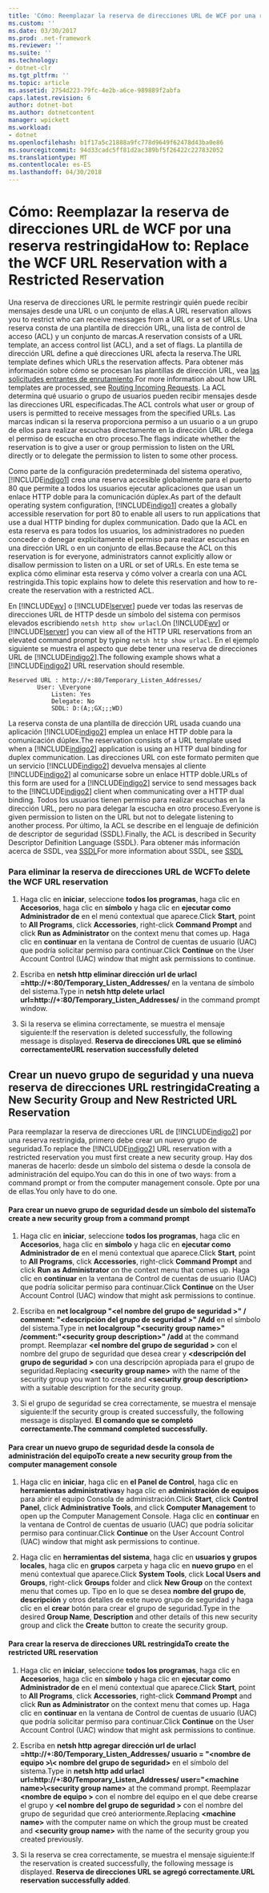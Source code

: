 ```yaml
---
title: 'Cómo: Reemplazar la reserva de direcciones URL de WCF por una reserva restringida'
ms.custom: ''
ms.date: 03/30/2017
ms.prod: .net-framework
ms.reviewer: ''
ms.suite: ''
ms.technology:
- dotnet-clr
ms.tgt_pltfrm: ''
ms.topic: article
ms.assetid: 2754d223-79fc-4e2b-a6ce-989889f2abfa
caps.latest.revision: 6
author: dotnet-bot
ms.author: dotnetcontent
manager: wpickett
ms.workload:
- dotnet
ms.openlocfilehash: b1f17a5c21888a9fc778d9649f62478d43ba0e86
ms.sourcegitcommit: 94d33cadc5ff81d2ac389bf5f26422c227832052
ms.translationtype: MT
ms.contentlocale: es-ES
ms.lasthandoff: 04/30/2018
---
```

# <a name="how-to-replace-the-wcf-url-reservation-with-a-restricted-reservation"></a><span data-ttu-id="ea650-102">Cómo: Reemplazar la reserva de direcciones URL de WCF por una reserva restringida</span><span class="sxs-lookup"><span data-stu-id="ea650-102">How to: Replace the WCF URL Reservation with a Restricted Reservation</span></span>
<span data-ttu-id="ea650-103">Una reserva de direcciones URL le permite restringir quién puede recibir mensajes desde una URL o un conjunto de ellas.</span><span class="sxs-lookup"><span data-stu-id="ea650-103">A URL reservation allows you to restrict who can receive messages from a URL or a set of URLs.</span></span> <span data-ttu-id="ea650-104">Una reserva consta de una plantilla de dirección URL, una lista de control de acceso (ACL) y un conjunto de marcas.</span><span class="sxs-lookup"><span data-stu-id="ea650-104">A reservation consists of a URL template, an access control list (ACL), and a set of flags.</span></span> <span data-ttu-id="ea650-105">La plantilla de dirección URL define a qué direcciones URL afecta la reserva.</span><span class="sxs-lookup"><span data-stu-id="ea650-105">The URL template defines which URLs the reservation affects.</span></span> <span data-ttu-id="ea650-106">Para obtener más información sobre cómo se procesan las plantillas de dirección URL, vea [las solicitudes entrantes de enrutamiento](http://go.microsoft.com/fwlink/?LinkId=136764).</span><span class="sxs-lookup"><span data-stu-id="ea650-106">For more information about how URL templates are processed, see [Routing Incoming Requests](http://go.microsoft.com/fwlink/?LinkId=136764).</span></span> <span data-ttu-id="ea650-107">La ACL determina qué usuario o grupo de usuarios pueden recibir mensajes desde las direcciones URL especificadas.</span><span class="sxs-lookup"><span data-stu-id="ea650-107">The ACL controls what user or group of users is permitted to receive messages from the specified URLs.</span></span> <span data-ttu-id="ea650-108">Las marcas indican si la reserva proporciona permiso a un usuario o a un grupo de ellos para realizar escuchas directamente en la dirección URL o delega el permiso de escucha en otro proceso.</span><span class="sxs-lookup"><span data-stu-id="ea650-108">The flags indicate whether the reservation is to give a user or group permission to listen on the URL directly or to delegate the permission to listen to some other process.</span></span>  
  
 <span data-ttu-id="ea650-109">Como parte de la configuración predeterminada del sistema operativo, [!INCLUDE[indigo1](../../../../includes/indigo1-md.md)] crea una reserva accesible globalmente para el puerto 80 que permite a todos los usuarios ejecutar aplicaciones que usan un enlace HTTP doble para la comunicación dúplex.</span><span class="sxs-lookup"><span data-stu-id="ea650-109">As part of the default operating system configuration, [!INCLUDE[indigo1](../../../../includes/indigo1-md.md)] creates a globally accessible reservation for port 80 to enable all users to run applications that use a dual HTTP binding for duplex communication.</span></span> <span data-ttu-id="ea650-110">Dado que la ACL en esta reserva es para todos los usuarios, los administradores no pueden conceder o denegar explícitamente el permiso para realizar escuchas en una dirección URL o en un conjunto de ellas.</span><span class="sxs-lookup"><span data-stu-id="ea650-110">Because the ACL on this reservation is for everyone, administrators cannot explicitly allow or disallow permission to listen on a URL or set of URLs.</span></span> <span data-ttu-id="ea650-111">En este tema se explica cómo eliminar esta reserva y cómo volver a crearla con una ACL restringida.</span><span class="sxs-lookup"><span data-stu-id="ea650-111">This topic explains how to delete this reservation and how to re-create the reservation with a restricted ACL.</span></span>  
  
 <span data-ttu-id="ea650-112">En [!INCLUDE[wv](../../../../includes/wv-md.md)] o [!INCLUDE[lserver](../../../../includes/lserver-md.md)] puede ver todas las reservas de direcciones URL de HTTP desde un símbolo del sistema con permisos elevados escribiendo `netsh http show urlacl`.</span><span class="sxs-lookup"><span data-stu-id="ea650-112">On [!INCLUDE[wv](../../../../includes/wv-md.md)] or [!INCLUDE[lserver](../../../../includes/lserver-md.md)] you can view all of the HTTP URL reservations from an elevated command prompt by typing `netsh http show urlacl`.</span></span>  <span data-ttu-id="ea650-113">En el ejemplo siguiente se muestra el aspecto que debe tener una reserva de direcciones URL de [!INCLUDE[indigo2](../../../../includes/indigo2-md.md)].</span><span class="sxs-lookup"><span data-stu-id="ea650-113">The following example shows what a [!INCLUDE[indigo2](../../../../includes/indigo2-md.md)] URL reservation should resemble.</span></span>  
  
```  
Reserved URL : http://+:80/Temporary_Listen_Addresses/  
        User: \Everyone  
            Listen: Yes  
            Delegate: No  
            SDDL: D:(A;;GX;;;WD)  
```  
  
 <span data-ttu-id="ea650-114">La reserva consta de una plantilla de dirección URL usada cuando una aplicación [!INCLUDE[indigo2](../../../../includes/indigo2-md.md)] emplea un enlace HTTP doble para la comunicación dúplex.</span><span class="sxs-lookup"><span data-stu-id="ea650-114">The reservation consists of a URL template used when a [!INCLUDE[indigo2](../../../../includes/indigo2-md.md)] application is using an HTTP dual binding for duplex communication.</span></span> <span data-ttu-id="ea650-115">Las direcciones URL con este formato permiten que un servicio [!INCLUDE[indigo2](../../../../includes/indigo2-md.md)] devuelva mensajes al cliente [!INCLUDE[indigo2](../../../../includes/indigo2-md.md)] al comunicarse sobre un enlace HTTP doble.</span><span class="sxs-lookup"><span data-stu-id="ea650-115">URLs of this form are used for a [!INCLUDE[indigo2](../../../../includes/indigo2-md.md)] service to send messages back to the [!INCLUDE[indigo2](../../../../includes/indigo2-md.md)] client when communicating over a HTTP dual binding.</span></span> <span data-ttu-id="ea650-116">Todos los usuarios tienen permiso para realizar escuchas en la dirección URL, pero no para delegar la escucha en otro proceso.</span><span class="sxs-lookup"><span data-stu-id="ea650-116">Everyone is given permission to listen on the URL but not to delegate listening to another process.</span></span> <span data-ttu-id="ea650-117">Por último, la ACL se describe en el lenguaje de definición de descriptor de seguridad (SSDL).</span><span class="sxs-lookup"><span data-stu-id="ea650-117">Finally, the ACL is described in Security Descriptor Definition Language (SSDL).</span></span> <span data-ttu-id="ea650-118">Para obtener más información acerca de SSDL, vea [SSDL](http://go.microsoft.com/fwlink/?LinkId=136789)</span><span class="sxs-lookup"><span data-stu-id="ea650-118">For more information about SSDL, see [SSDL](http://go.microsoft.com/fwlink/?LinkId=136789)</span></span>  
  
### <a name="to-delete-the-wcf-url-reservation"></a><span data-ttu-id="ea650-119">Para eliminar la reserva de direcciones URL de WCF</span><span class="sxs-lookup"><span data-stu-id="ea650-119">To delete the WCF URL reservation</span></span>  
  
1.  <span data-ttu-id="ea650-120">Haga clic en **iniciar**, seleccione **todos los programas**, haga clic en **Accesorios**, haga clic en **símbolo** y haga clic en **ejecutar como Administrador de** en el menú contextual que aparece.</span><span class="sxs-lookup"><span data-stu-id="ea650-120">Click **Start**, point to **All Programs**, click **Accessories**, right-click **Command Prompt** and click **Run as Administrator** on the context menu that comes up.</span></span> <span data-ttu-id="ea650-121">Haga clic en **continuar** en la ventana de Control de cuentas de usuario (UAC) que podría solicitar permiso para continuar.</span><span class="sxs-lookup"><span data-stu-id="ea650-121">Click **Continue** on the User Account Control (UAC) window that might ask permissions to continue.</span></span>  
  
2.  <span data-ttu-id="ea650-122">Escriba en **netsh http eliminar dirección url de urlacl =http://+:80/Temporary_Listen_Addresses/**  en la ventana de símbolo del sistema.</span><span class="sxs-lookup"><span data-stu-id="ea650-122">Type in **netsh http delete urlacl url=http://+:80/Temporary_Listen_Addresses/** in the command prompt window.</span></span>  
  
3.  <span data-ttu-id="ea650-123">Si la reserva se elimina correctamente, se muestra el mensaje siguiente:</span><span class="sxs-lookup"><span data-stu-id="ea650-123">If the reservation is deleted successfully, the following message is displayed.</span></span> <span data-ttu-id="ea650-124">**Reserva de direcciones URL que se eliminó correctamente**</span><span class="sxs-lookup"><span data-stu-id="ea650-124">**URL reservation successfully deleted**</span></span>  
  
## <a name="creating-a-new-security-group-and-new-restricted-url-reservation"></a><span data-ttu-id="ea650-125">Crear un nuevo grupo de seguridad y una nueva reserva de direcciones URL restringida</span><span class="sxs-lookup"><span data-stu-id="ea650-125">Creating a New Security Group and New Restricted URL Reservation</span></span>  
 <span data-ttu-id="ea650-126">Para reemplazar la reserva de direcciones URL de [!INCLUDE[indigo2](../../../../includes/indigo2-md.md)] por una reserva restringida, primero debe crear un nuevo grupo de seguridad.</span><span class="sxs-lookup"><span data-stu-id="ea650-126">To replace the [!INCLUDE[indigo2](../../../../includes/indigo2-md.md)] URL reservation with a restricted reservation you must first create a new security group.</span></span> <span data-ttu-id="ea650-127">Hay dos maneras de hacerlo: desde un símbolo del sistema o desde la consola de administración del equipo.</span><span class="sxs-lookup"><span data-stu-id="ea650-127">You can do this in one of two ways: from a command prompt or from the computer management console.</span></span> <span data-ttu-id="ea650-128">Opte por una de ellas.</span><span class="sxs-lookup"><span data-stu-id="ea650-128">You only have to do one.</span></span>  
  
#### <a name="to-create-a-new-security-group-from-a-command-prompt"></a><span data-ttu-id="ea650-129">Para crear un nuevo grupo de seguridad desde un símbolo del sistema</span><span class="sxs-lookup"><span data-stu-id="ea650-129">To create a new security group from a command prompt</span></span>  
  
1.  <span data-ttu-id="ea650-130">Haga clic en **iniciar**, seleccione **todos los programas**, haga clic en **Accesorios**, haga clic en **símbolo** y haga clic en **ejecutar como Administrador de** en el menú contextual que aparece.</span><span class="sxs-lookup"><span data-stu-id="ea650-130">Click **Start**, point to **All Programs**, click **Accessories**, right-click **Command Prompt** and click **Run as Administrator** on the context menu that comes up.</span></span> <span data-ttu-id="ea650-131">Haga clic en **continuar** en la ventana de Control de cuentas de usuario (UAC) que podría solicitar permiso para continuar.</span><span class="sxs-lookup"><span data-stu-id="ea650-131">Click **Continue** on the User Account Control (UAC) window that might ask permissions to continue.</span></span>  
  
2.  <span data-ttu-id="ea650-132">Escriba en **net localgroup "\<el nombre del grupo de seguridad >" / comment: "\<descripción del grupo de seguridad >" /Add** en el símbolo del sistema.</span><span class="sxs-lookup"><span data-stu-id="ea650-132">Type in **net localgroup "\<security group name>" /comment:"\<security group description>" /add** at the command prompt.</span></span> <span data-ttu-id="ea650-133">Reemplazar  **\<el nombre del grupo de seguridad >** con el nombre del grupo de seguridad que desea crear y  **\<descripción del grupo de seguridad >** con una descripción apropiada para el grupo de seguridad.</span><span class="sxs-lookup"><span data-stu-id="ea650-133">Replacing **\<security group name>** with the name of the security group you want to create and **\<security group description>** with a suitable description for the security group.</span></span>  
  
3.  <span data-ttu-id="ea650-134">Si el grupo de seguridad se crea correctamente, se muestra el mensaje siguiente:</span><span class="sxs-lookup"><span data-stu-id="ea650-134">If the security group is created successfully, the following message is displayed.</span></span> <span data-ttu-id="ea650-135">**El comando que se completó correctamente.**</span><span class="sxs-lookup"><span data-stu-id="ea650-135">**The command completed successfully.**</span></span>  
  
#### <a name="to-create-a-new-security-group-from-the-computer-management-console"></a><span data-ttu-id="ea650-136">Para crear un nuevo grupo de seguridad desde la consola de administración del equipo</span><span class="sxs-lookup"><span data-stu-id="ea650-136">To create a new security group from the computer management console</span></span>  
  
1.  <span data-ttu-id="ea650-137">Haga clic en **iniciar**, haga clic en **el Panel de Control**, haga clic en **herramientas administrativas**y haga clic en **administración de equipos** para abrir el equipo Consola de administración.</span><span class="sxs-lookup"><span data-stu-id="ea650-137">Click **Start**, click **Control Panel**, click **Administrative Tools**, and click **Computer Management** to open up the Computer Management Console.</span></span> <span data-ttu-id="ea650-138">Haga clic en **continuar** en la ventana de Control de cuentas de usuario (UAC) que podría solicitar permiso para continuar.</span><span class="sxs-lookup"><span data-stu-id="ea650-138">Click **Continue** on the User Account Control (UAC) window that might ask permissions to continue.</span></span>  
  
2.  <span data-ttu-id="ea650-139">Haga clic en **herramientas del sistema**, haga clic en **usuarios y grupos locales**, haga clic en **grupos** carpeta y haga clic en **nuevo grupo** en el menú contextual que aparece.</span><span class="sxs-lookup"><span data-stu-id="ea650-139">Click **System Tools**, click **Local Users and Groups**, right-click **Groups** folder and click **New Group** on the context menu that comes up.</span></span> <span data-ttu-id="ea650-140">Tipo en lo que se desea **nombre del grupo de**, **descripción** y otros detalles de este nuevo grupo de seguridad y haga clic en el **crear** botón para crear el grupo de seguridad.</span><span class="sxs-lookup"><span data-stu-id="ea650-140">Type in the desired **Group Name**, **Description** and other details of this new security group and click the **Create** button to create the security group.</span></span>  
  
#### <a name="to-create-the-restricted-url-reservation"></a><span data-ttu-id="ea650-141">Para crear la reserva de direcciones URL restringida</span><span class="sxs-lookup"><span data-stu-id="ea650-141">To create the restricted URL reservation</span></span>  
  
1.  <span data-ttu-id="ea650-142">Haga clic en **iniciar**, seleccione **todos los programas**, haga clic en **Accesorios**, haga clic en **símbolo** y haga clic en **ejecutar como Administrador de** en el menú contextual que aparece.</span><span class="sxs-lookup"><span data-stu-id="ea650-142">Click **Start**, point to **All Programs**, click **Accessories**, right-click **Command Prompt** and click **Run as Administrator** on the context menu that comes up.</span></span> <span data-ttu-id="ea650-143">Haga clic en **continuar** en la ventana de Control de cuentas de usuario (UAC) que podría solicitar permiso para continuar.</span><span class="sxs-lookup"><span data-stu-id="ea650-143">Click **Continue** on the User Account Control (UAC) window that might ask permissions to continue.</span></span>  
  
2.  <span data-ttu-id="ea650-144">Escriba en **netsh http agregar dirección url de urlacl =http://+:80/Temporary_Listen_Addresses/ usuario = "\<nombre de equipo >\\< nombre del grupo de seguridad\>**  en el símbolo del sistema.</span><span class="sxs-lookup"><span data-stu-id="ea650-144">Type in **netsh http add urlacl url=http://+:80/Temporary_Listen_Addresses/ user="\<machine name>\\<security group name\>** at the command prompt.</span></span> <span data-ttu-id="ea650-145">Reemplazar  **\<nombre de equipo >** con el nombre del equipo en el que debe crearse el grupo y  **\<el nombre del grupo de seguridad >** con el nombre del grupo de seguridad que creó anteriormente.</span><span class="sxs-lookup"><span data-stu-id="ea650-145">Replacing **\<machine name>** with the computer name on which the group must be created and **\<security group name>** with the name of the security group you created previously.</span></span>  
  
3.  <span data-ttu-id="ea650-146">Si la reserva se crea correctamente, se muestra el mensaje siguiente:</span><span class="sxs-lookup"><span data-stu-id="ea650-146">If the reservation is created successfully, the following message is displayed.</span></span> <span data-ttu-id="ea650-147">**Reserva de direcciones URL se agregó correctamente**.</span><span class="sxs-lookup"><span data-stu-id="ea650-147">**URL reservation successfully added**.</span></span>
